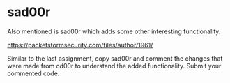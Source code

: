 # sad00r
Also mentioned is sad00r which adds some other interesting functionality.

<https://packetstormsecurity.com/files/author/1961/>

Similar to the last assignment, copy sad00r and comment the changes that were made from cd00r to understand the added functionality. Submit your commented code.
